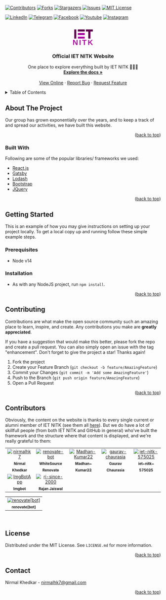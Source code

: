 <div id="top"></div>
<!--
*** Thanks for checking out the Best-README-Template. If you have a suggestion
*** that would make this better, please fork the repo and create a pull request
*** or simply open an issue with the tag "enhancement".
*** Don't forget to give the project a star!
*** Thanks again! Now go create something AMAZING! :D
-->



<!-- PROJECT SHIELDS -->
<!--
Project README taken from https://github.com/othneildrew/Best-README-Template, with some modifications. Thank you!
-->
[![Contributors][contributors-shield]][contributors-url]
[![Forks][forks-shield]][forks-url]
[![Stargazers][stars-shield]][stars-url]
[![Issues][issues-shield]][issues-url]
[![MIT License][license-shield]][license-url]

[![LinkedIn][linkedin-shield]][linkedin-url]
[![Telegram][telegram-shield]][telegram-url]
[![Facebook][facebook-shield]][facebook-url]
[![Youtube][youtube-shield]][youtube-url]
[![Instagram][instagram-shield]][instagram-url]




<!-- PROJECT LOGO -->
<br />
<div align="center">
  <a href="https://github.com/IET-NITK/IET-NITK.github.io">
    <img src="src/assets/img/logo-wide-1.png" alt="Logo" width="63.819" height="50">
  </a>

  <h3 align="center">Official IET NITK Website</h3>

  <p align="center">
    One place to explore everything built by IET NITK 💪✨✨
    <br />
    <a href="https://github.com/IET-NITK/IET-NITK.github.io/wiki"><strong>Explore the docs »</strong></a>
    <br />
    <br />
    <a href="https://iet.nitk.ac.in">View Online</a>
    ·
    <a href="https://github.com/IET-NITK/IET-NITK.github.io/issues">Report Bug</a>
    ·
    <a href="https://github.com/IET-NITK/IET-NITK.github.io/issues">Request Feature</a>
  </p>
</div>



<!-- TABLE OF CONTENTS -->
<details>
  <summary>Table of Contents</summary>
  <ol>
    <li>
      <a href="#about-the-project">About The Project</a>
      <ul>
        <li><a href="#built-with">Built With</a></li>
      </ul>
    </li>
    <li>
      <a href="#getting-started">Getting Started</a>
      <ul>
        <li><a href="#prerequisites">Prerequisites</a></li>
        <li><a href="#installation">Installation</a></li>
      </ul>
    </li>
    <li><a href="#contributing">Contributing</a></li>
    <li><a href="#contributors">Contributors</a></li>
    <li><a href="#license">License</a></li>
    <li><a href="#contact">Contact</a></li>
  </ol>
</details>



<!-- ABOUT THE PROJECT -->
## About The Project
Our group has grown exponentially over the years, and to keep a track of and spread our activities, we have built this website. 
<p align="right">(<a href="#top">back to top</a>)</p>



### Built With

Following are some of the popular libraries/ frameworks we used: 

* [React.js](https://reactjs.org/)
* [Gatsby](https://reactjs.org/)
* [Lodash](https://reactjs.org/)
* [Bootstrap](https://getbootstrap.com)
* [JQuery](https://jquery.com)

<p align="right">(<a href="#top">back to top</a>)</p>



<!-- GETTING STARTED -->
## Getting Started

This is an example of how you may give instructions on setting up your project locally.
To get a local copy up and running follow these simple example steps.

### Prerequisites
- Node v14
### Installation
- As with any NodeJS project, run `npm install`.


<p align="right">(<a href="#top">back to top</a>)</p>





<!-- CONTRIBUTING -->
## Contributing

Contributions are what make the open source community such an amazing place to learn, inspire, and create. Any contributions you make are **greatly appreciated**.

If you have a suggestion that would make this better, please fork the repo and create a pull request. You can also simply open an issue with the tag "enhancement".
Don't forget to give the project a star! Thanks again!

1. Fork the project
2. Create your Feature Branch (`git checkout -b feature/AmazingFeature`)
3. Commit your Changes (`git commit -m 'Add some AmazingFeature'`)
4. Push to the Branch (`git push origin feature/AmazingFeature`)
5. Open a Pull Request

<p align="right">(<a href="#top">back to top</a>)</p>

## Contributors
Obviously, the content on the website is thanks to every single current or alumni member of IET NITK (see them all [here](https://iet.nitk.ac.in/about/)). But we do have a lot of skillfull people (from both IET NITK and GitHub in general) who've built the framework and the structure where that content is displayed, and we're really grateful to them:
<!-- readme: contributors -start -->
<table>
<tr>
    <td align="center">
        <a href="https://github.com/nirmalhk7">
            <img src="https://avatars.githubusercontent.com/u/25480443?v=4" width="100;" alt="nirmalhk7"/>
            <br />
            <sub><b>Nirmal Khedkar</b></sub>
        </a>
    </td>
    <td align="center">
        <a href="https://github.com/renovate-bot">
            <img src="https://avatars.githubusercontent.com/u/25180681?v=4" width="100;" alt="renovate-bot"/>
            <br />
            <sub><b>WhiteSource Renovate</b></sub>
        </a>
    </td>
    <td align="center">
        <a href="https://github.com/Madhan-Kumar22">
            <img src="https://avatars.githubusercontent.com/u/59618245?v=4" width="100;" alt="Madhan-Kumar22"/>
            <br />
            <sub><b>Madhan-Kumar22</b></sub>
        </a>
    </td>
    <td align="center">
        <a href="https://github.com/gaurav-chaurasia">
            <img src="https://avatars.githubusercontent.com/u/54330985?v=4" width="100;" alt="gaurav-chaurasia"/>
            <br />
            <sub><b>Gaurav Chaurasia</b></sub>
        </a>
    </td>
    <td align="center">
        <a href="https://github.com/iet-nitk-575025">
            <img src="https://avatars.githubusercontent.com/u/77975565?v=4" width="100;" alt="iet-nitk-575025"/>
            <br />
            <sub><b>iet-nitk-575025</b></sub>
        </a>
    </td></tr>
<tr>
    <td align="center">
        <a href="https://github.com/ImgBotApp">
            <img src="https://avatars.githubusercontent.com/u/31427850?v=4" width="100;" alt="ImgBotApp"/>
            <br />
            <sub><b>Imgbot</b></sub>
        </a>
    </td>
    <td align="center">
        <a href="https://github.com/rj-since-2000">
            <img src="https://avatars.githubusercontent.com/u/68644104?v=4" width="100;" alt="rj-since-2000"/>
            <br />
            <sub><b>Rajan Jaiswal</b></sub>
        </a>
    </td></tr>
</table>
<!-- readme: contributors -end -->
<!-- readme: bots -start -->
<table>
<tr>
    <td align="center">
        <a href="https://github.com/renovate[bot]">
            <img src="https://avatars.githubusercontent.com/in/2740?v=4" width="100;" alt="renovate[bot]"/>
            <br />
            <sub><b>renovate[bot]</b></sub>
        </a>
    </td></tr>
</table>
<!-- readme: bots -end -->

<br>

<!-- LICENSE -->
## License

Distributed under the MIT License. See `LICENSE.md` for more information.

<p align="right">(<a href="#top">back to top</a>)</p>



<!-- CONTACT -->
## Contact
<!-- If you're reading this as a Web Admin of IET NITK, and this information isnt updated, please update it so. -->
Nirmal Khedkar - nirmalhk7@gmail.com


<p align="right">(<a href="#top">back to top</a>)</p>




<!-- MARKDOWN LINKS & IMAGES -->
<!-- https://www.markdownguide.org/basic-syntax/#reference-style-links -->
[contributors-shield]: https://img.shields.io/github/contributors/IET-NITK/IET-NITK.github.io.svg?style=for-the-badge
[contributors-url]: https://github.com/IET-NITK/IET-NITK.github.io/graphs/contributors
[forks-shield]: https://img.shields.io/github/forks/IET-NITK/IET-NITK.github.io.svg?style=for-the-badge
[forks-url]: https://github.com/IET-NITK/IET-NITK.github.io/network/members
[stars-shield]: https://img.shields.io/github/stars/IET-NITK/IET-NITK.github.io.svg?style=for-the-badge
[stars-url]: https://github.com/IET-NITK/IET-NITK.github.io/stargazers
[issues-shield]: https://img.shields.io/github/issues/IET-NITK/IET-NITK.github.io.svg?style=for-the-badge
[issues-url]: https://github.com/IET-NITK/IET-NITK.github.io/issues
[license-shield]: https://img.shields.io/github/license/IET-NITK/IET-NITK.github.io.svg?style=for-the-badge
[license-url]: /LICENSE.md

[linkedin-shield]: https://img.shields.io/badge/-LinkedIn-black.svg?style=for-the-badge&logo=linkedin&colorB=0E76A8&labelColor=555
[telegram-shield]: https://img.shields.io/badge/-Telegram-black.svg?style=for-the-badge&logo=telegram&colorB=0088cc&labelColor=555
[facebook-shield]: https://img.shields.io/badge/-Facebook-black.svg?style=for-the-badge&logo=facebook&colorB=3b5998&labelColor=555
[youtube-shield]: https://img.shields.io/badge/-YouTube-black.svg?style=for-the-badge&logo=youtube&colorB=C4302B&labelColor=555
[instagram-shield]: https://img.shields.io/badge/-Instagram-black.svg?style=for-the-badge&logo=instagram&colorB=ffdc7d&labelColor=555

[linkedin-url]: https://linkedin.com/in/IET-NITK
[telegram-url]: https://t.me/IET_NITK
[facebook-url]: https://www.facebook.com/ietnitk
[youtube-url]: https://www.youtube.com/c/IETNITK
[instagram-url]: https://www.instagram.com/ietnitk









